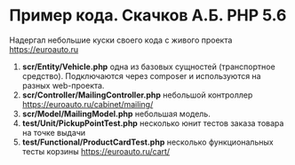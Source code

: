 # Пример кода. Скачков А.Б. PHP 5.6

Надергал небольшие куски своего кода с живого проекта https://euroauto.ru

1. **scr/Entity/Vehicle.php** одна из базовых сущностей (транспортное средство). Подключаются через composer и используются на разных web-проекта.
2. **scr/Controller/MailingController.php** небольшой контроллер https://euroauto.ru/cabinet/mailing/
3. **scr/Model/MailingModel.php** небольшая модель.
4. **test/Unit/PickupPointTest.php** несколько юнит тестов заказа товара на точке выдачи
5. **test/Functional/ProductCardTest.php** несколько функциональных тесты корзины https://euroauto.ru/cart/